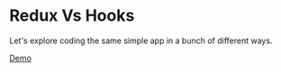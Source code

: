 # Redux Vs Hooks

Let's explore coding the same simple app in a bunch of different ways.

[Demo](https://smujmaiku.github.io/redux-vs-hooks/)
